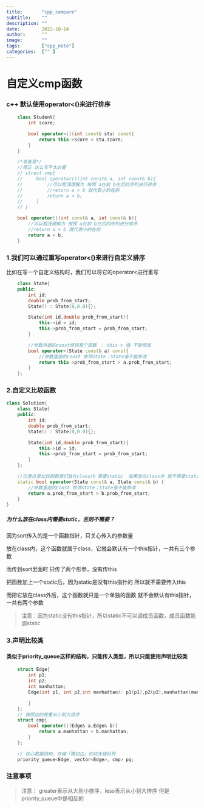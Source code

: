 ```yaml
---
title:       "cpp_compare"
subtitle:    ""
description: ""
date:        2022-10-14
author:      ""
image:       ""
tags:        ["cpp_note"]
categories:  ["" ]
---
```


# 自定义cmp函数

### c++ 默认使用operator<()来进行排序  

```c++
    class Student{
        int score;

        bool operator<()(int const& stu) const{
            return this->score < stu.score;
        }
    }

    /*或者是*/
    //修正 这么写不太必要
    // struct cmp{
    //     bool operator()(int const& a, int const& b){
    //         //可以粗浅理解为 按照 a在前 b在后的序列进行排序
    //         //return a < b 就代表小的在前
    //         return a < b;
    //     }
    // }

    bool operator()(int const& a, int const& b){
        //可以粗浅理解为 按照 a在前 b在后的序列进行排序
        //return a < b 就代表小的在前
        return a < b;
    }

```

### 1.我们可以通过重写operator<()来进行自定义排序  

比如在写一个自定义结构时，我们可以将它的operator<进行重写
```c++
    class State{
    public:
        int id;
        double prob_from_start;
        State() : State(0,0.0){};

        State(int id,double prob_from_start){
            this->id = id;
            this->prob_from_start = prob_from_start;
        }

        //参数外面的const修饰整个函数 ： this-> 值 不能修改
        bool operator<(State const& a) const{
            //参数里面的const 修饰State：State值不能修改
            return this->prob_from_start > a.prob_from_start;
        }
    };

```

### 2.自定义比较函数
```c++
class Solution{
    class State{
    public:
        int id;
        double prob_from_start;
        State() : State(0,0.0){};

        State(int id,double prob_from_start){
            this->id = id;
            this->prob_from_start = prob_from_start;
        }
    };

    //注意这里比较函数我们放在class内 需要static  如果放在class外 就不需要static
    static bool operator(State const& a, State const& b) {
        //参数里面的const 修饰State：State值不能修改
        return a.prob_from_start > b.prob_from_start;
    }
}
```

##### 为什么放在class内需要static，否则不需要？

因为sort传入的是一个函数指针，只关心传入的参数量

放在class内，这个函数就属于class，它就会默认有一个this指针，一共有三个参数

而传到sort里面时 只传了两个形参，没有传this  

把函数加上一个static后，因为static是没有this指针的 所以就不需要传入this

而把它放在class外后，这个函数就只是一个单独的函数  就不会默认有this指针，一共有两个参数

> 注意：因为static没有this指针，所以static不可以调成员函数，成员函数能调static
### 3.声明比较类 

#### 类似于priority_queue这样的结构，只能传入类型，所以只能使用声明比较类

```c++
    struct Edge{
        int p1;
        int p2;
        int manhattan;
        Edge(int p1, int p2,int manhattan): p1(p1),p2(p2),manhattan(manhattan){

        }
    };
    // 按照边的权重从小到大排序
    struct cmp{
        bool operator()(Edge& a,Edge& b){
            return a.manhattan > b.manhattan;
        }
    };

    // 核心数据结构，存储「横切边」的优先级队列
    priority_queue<Edge, vector<Edge>, cmp> pq;
```

### 注意事项 

> 注意：
> greater表示从大到小排序，less表示从小到大排序
> 但是priority_queue中是相反的
